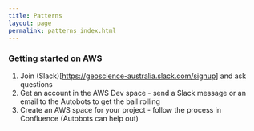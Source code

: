 ```yaml
---
title: Patterns
layout: page
permalink: patterns_index.html
---
```


### Getting started on AWS

1. Join (Slack)[https://geoscience-australia.slack.com/signup] and ask questions
2. Get an account in the AWS Dev space - send a Slack message or an email to the Autobots to get the ball rolling
3. Create an AWS space for your project - follow the process in Confluence (Autobots can help out)
